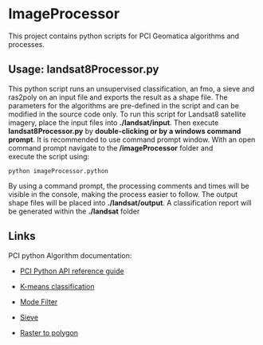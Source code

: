 # ImageProcessor

This project contains python scripts for PCI Geomatica algorithms and processes.

## Usage: landsat8Processor.py

This python script runs an unsupervised classification, an fmo, a sieve and ras2poly on an input file
and exports the result as a shape file. The parameters for the algorithms are pre-defined in the script and
can be modified in the source code only.
To run this script for Landsat8 satellite imagery, place the input files into **./landsat/input**. Then execute
**landsat8Processor.py** by **double-clicking or by a windows command prompt**.
It is recommended to use command prompt window. With an open command prompt navigate to the **/imageProcessor** folder and  
execute the script using:

`python imageProcessor.python`

By using a command prompt, the processing comments and times will be visible in the console, making
the process easier to follow.
The output shape files will be placed into **./landsat/output**. A classification report will be generated
within the  **./landsat** folder

## Links

PCI python Algorithm documentation:

  * [PCI Python API reference guide](http://www.pcigeomatics.com/python-api-doc/modules.html)

  * [K-means classification](http://www.pcigeomatics.com/geomatica-help/references/pciFunction_r/python/P_kclus.html )

  * [Mode Filter](http://www.pcigeomatics.com/geomatica-help/references/pciFunction_r/python/P_fmo.html )

  * [Sieve](http://www.pcigeomatics.com/geomatica-help/references/pciFunction_r/python/P_sieve.html )

  * [Raster to polygon](http://www.pcigeomatics.com/geomatica-help/references/pciFunction_r/python/P_ras2poly.html )
